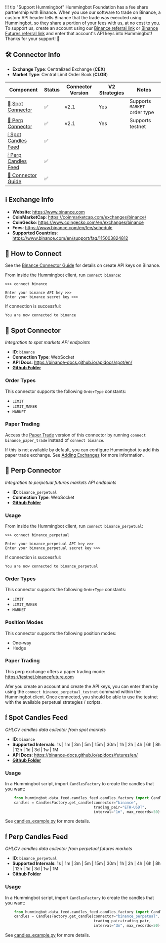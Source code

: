 !!! tip "Support Hummingbot"
    Hummingbot Foundation has a fee share partnership with Binance. When you use our software to trade on Binance, a custom API header tells Binance that the trade was executed using Hummingbot, so they share a portion of your fees with us, at no cost to you. To support us, create an account using our [Binance referral link](https://www.binance.com/en/register?ref=FQQNNGCD) or [Binance Futures referral link](https://www.binance.com/en/futures/ref?code=hummingbot) and enter that account's API keys into Hummingbot! Thanks for your support! 🙏

## 🛠 Connector Info

- **Exchange Type**: Centralized Exchange (**CEX**)
- **Market Type**: Central Limit Order Book (**CLOB**)

| Component | Status | Connector Version | V2 Strategies | Notes | 
| --------- | ------ | ----------------- |  ------------ | ----- |
| [🔀 Spot Connector](#spot-connector) | ✅ | v2.1 | Yes | Supports `MARKET` order type
| [🔀 Perp Connector](#perp-connector) | ✅ | v2.1 | Yes | Supports testnet
| [🕯 Spot Candles Feed](#spot-candles-feed) | ✅ | 
| [🕯 Perp Candles Feed](#perp-candles-feed) | ✅ |
| [📓 Connector Guide](/academy-content/using-binance-with-hummingbot/) | ✅ | 

## ℹ️ Exchange Info

- **Website**: <https://www.binance.com>
- **CoinMarketCap**: <https://coinmarketcap.com/exchanges/binance/>
- **CoinGecko**: <https://www.coingecko.com/en/exchanges/binance>
- **Fees**: <https://www.binance.com/en/fee/schedule>
- **Supported Countries**: <https://www.binance.com/en/support/faq/115003824812>

## 🔑 How to Connect

See the [Binance Connector Guide](/academy-content/using-binance-with-hummingbot/) for details on create API keys on Binance.

From inside the Hummingbot client, run `connect binance`:

```
>>> connect binance

Enter your binance API key >>>
Enter your binance secret key >>>
```

If connection is successful:

```
You are now connected to binance
```

## 🔀 Spot Connector
*Integration to spot markets API endpoints*

- **ID**: `binance`
- **Connection Type**: WebSocket
- **API Docs**: <https://binance-docs.github.io/apidocs/spot/en/>
- **[Github Folder](https://github.com/hummingbot/hummingbot/tree/master/hummingbot/connector/exchange/binance)** 

### Order Types

This connector supports the following `OrderType` constants:

- `LIMIT`
- `LIMIT_MAKER`
- `MARKET`

### Paper Trading

Access the [Paper Trade](/global-configs/paper-trade/) version of this connector by running `connect binance_paper_trade` instead of `connect binance`.

If this is not available by default, you can configure Hummingbot to add this paper trade exchange. See [Adding Exchanges](/global-configs/paper-trade/#adding-exchanges) for more information.

## 🔀 Perp Connector
*Integration to perpetual futures markets API endpoints*

- **ID**: `binance_perpetual`
- **Connection Type**: WebSocket
- **[Github Folder](https://github.com/hummingbot/hummingbot/tree/master/hummingbot/connector/derivative/binance_perpetual)** 

### Usage

From inside the Hummingbot client, run `connect binance_perpetual`:

```
>>> connect binance_perpetual

Enter your binance_perpetual API key >>>
Enter your binance_perpetual secret key >>>
```

If connection is successful:

```
You are now connected to binance_perpetual
```

### Order Types

This connector supports the following `OrderType` constants:

- `LIMIT`
- `LIMIT_MAKER`
- `MARKET`

### Position Modes

This connector supports the following position modes:

- One-way
- Hedge

### Paper Trading

This perp exchange offers a paper trading mode: <https://testnet.binancefuture.com>

Afer you create an account and create the API keys, you can enter them by using the `connect binance_perpetual_testnet` command within the Hummingbot client. Once connected, you should be able to use the testnet with the available perpetual strategies / scripts. 

## 🕯 Spot Candles Feed
*OHLCV candles data collector from spot markets*

- **ID**: `binance`
- **Supported Intervals**: 1s | 1m | 3m | 5m | 15m | 30m | 1h | 2h | 4h | 6h | 8h | 12h | 1d | 3d | 1w | 1M
- **API Docs**: <https://binance-docs.github.io/apidocs/futures/en/>
- **[Github Folder](https://github.com/hummingbot/hummingbot/tree/master/hummingbot/data_feed/candles_feed/binance_spot_candles)** 

### Usage

In a Hummingbot script, import `CandlesFactory` to create the candles that you want:
```python
    from hummingbot.data_feed.candles_feed.candles_factory import CandlesFactory
    candles = CandlesFactory.get_candle(connector="binance",
                                        trading_pair="ETH-USDT",
                                        interval="1m", max_records=50)
```

See [candles_example.py](https://github.com/hummingbot/hummingbot/blob/master/scripts/candles_example.py) for more details.

## 🕯 Perp Candles Feed
*OHLCV candles data collector from perpetual futures markets*

- **ID**: `binance_perpetual`
- **Supported Intervals**: 1s | 1m | 3m | 5m | 15m | 30m | 1h | 2h | 4h | 6h | 8h | 12h | 1d | 3d | 1w | 1M
- **[Github Folder](https://github.com/hummingbot/hummingbot/tree/master/hummingbot/data_feed/candles_feed/binance_perpetual_candles)** 

### Usage

In a Hummingbot script, import `CandlesFactory` to create the candles that you want:
```python
    from hummingbot.data_feed.candles_feed.candles_factory import CandlesFactory
    candles = CandlesFactory.get_candle(connector="binance_perpetual",
                                        trading_pair=trading_pair,
                                        interval="3m", max_records=50)
```

See [candles_example.py](https://github.com/hummingbot/hummingbot/blob/master/scripts/candles_example.py) for more details.
